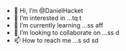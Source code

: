 - 👋 Hi, I’m @DanielHacket 
- 👀 I’m interested in ...tq t
- 🌱 I’m currently learning ...ss aff
- 💞️ I’m looking to collaborate on ...ss d
- 📫 How to reach me ...s sd sd

<!---s
DanielHacke/DanielHacke is a ✨ special ✨ repository because its `README.md` (this file) appears on your GitHub profile.
You can click the Preview link to take a look at your changes.
--->
